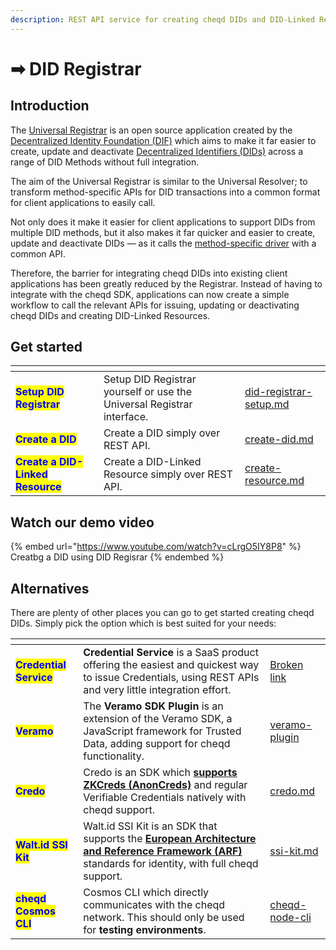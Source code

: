```yaml
---
description: REST API service for creating cheqd DIDs and DID-Linked Resources
---
```


# ➡ DID Registrar

## Introduction

The [Universal Registrar](https://uniregistrar.io/) is an open source application created by the [Decentralized Identity Foundation (DIF)](https://identity.foundation/) which aims to make it far easier to create, update and deactivate [Decentralized Identifiers (DIDs)](https://www.w3.org/TR/did-core/) across a range of DID Methods without full integration.

The aim of the Universal Registrar is similar to the Universal Resolver; to transform method-specific APIs for DID transactions into a common format for client applications to easily call.

Not only does it make it easier for client applications to support DIDs from multiple DID methods, but it also makes it far quicker and easier to create, update and deactivate DIDs — as it calls the [method-specific driver](https://github.com/decentralized-identity/universal-registrar#drivers) with a common API.

Therefore, the barrier for integrating cheqd DIDs into existing client applications has been greatly reduced by the Registrar. Instead of having to integrate with the cheqd SDK, applications can now create a simple workflow to call the relevant APIs for issuing, updating or deactivating cheqd DIDs and creating DID-Linked Resources.

## Get started

<table data-view="cards"><thead><tr><th></th><th></th><th data-hidden data-card-target data-type="content-ref"></th></tr></thead><tbody><tr><td><mark style="color:blue;"><strong>Setup DID Registrar</strong></mark></td><td>Setup DID Registrar yourself or use the Universal Registrar interface.</td><td><a href="did-registrar-setup.md">did-registrar-setup.md</a></td></tr><tr><td><mark style="color:blue;"><strong>Create a DID</strong></mark></td><td>Create a DID simply over REST API.</td><td><a href="create-did.md">create-did.md</a></td></tr><tr><td><mark style="color:blue;"><strong>Create a DID-Linked Resource</strong></mark></td><td>Create a DID-Linked Resource simply over REST API.</td><td><a href="create-resource.md">create-resource.md</a></td></tr></tbody></table>

## Watch our demo video

{% embed url="https://www.youtube.com/watch?v=cLrgO5IY8P8" %}
Creatbg a DID using DID Regisrar
{% endembed %}

## Alternatives

There are plenty of other places you can go to get started creating cheqd DIDs. Simply pick the option which is best suited for your needs:

<table data-view="cards"><thead><tr><th></th><th></th><th data-hidden data-card-target data-type="content-ref"></th></tr></thead><tbody><tr><td><mark style="color:blue;"><strong>Credential Service</strong></mark></td><td><strong>Credential Service</strong> is a SaaS product offering the easiest and quickest way to issue Credentials, using REST APIs and very little integration effort.</td><td><a href="broken-reference">Broken link</a></td></tr><tr><td><mark style="color:blue;"><strong>Veramo</strong></mark></td><td>The <strong>Veramo SDK Plugin</strong> is an extension of the Veramo SDK, a JavaScript framework for Trusted Data, adding support for cheqd functionality.</td><td><a href="../../sdk/veramo-plugin/">veramo-plugin</a></td></tr><tr><td><mark style="color:blue;"><strong>Credo</strong></mark></td><td>Credo is an SDK which <a href="https://hyperledger.github.io/anoncreds-spec/"><strong>supports ZKCreds (AnonCreds)</strong></a> and regular Verifiable Credentials natively with cheqd support. </td><td><a href="../../sdk/credo.md">credo.md</a></td></tr><tr><td><mark style="color:blue;"><strong>Walt.id SSI Kit</strong></mark></td><td>Walt.id SSI Kit is an SDK that supports the <a href="https://digital-strategy.ec.europa.eu/en/library/european-digital-identity-architecture-and-reference-framework-outline"><strong>European Architecture and Reference Framework (ARF)</strong></a> standards for identity, with full cheqd support. </td><td><a href="../../sdk/ssi-kit.md">ssi-kit.md</a></td></tr><tr><td><mark style="color:blue;"><strong>cheqd Cosmos CLI</strong></mark></td><td>Cosmos CLI which directly communicates with the cheqd network. This should only be used for <strong>testing environments</strong>.</td><td><a href="../tooling/cheqd-node-cli/">cheqd-node-cli</a></td></tr></tbody></table>
